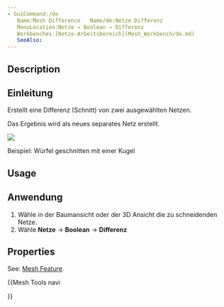 ```yaml
---
- GuiCommand:/de
   Name:Mesh Difference   Name/de:Netze Differenz
   MenuLocation:Netze → Boolean → Differenz
   Workbenches:[Netze-Arbeitsbereich](Mesh_Workbench/de.md)
   SeeAlso:
---
```



</div>

## Description


<div class="mw-translate-fuzzy">

## Einleitung

Erstellt eine Differenz (Schnitt) von zwei ausgewählten Netzen.


</div>


<div class="mw-translate-fuzzy">

Das Ergebnis wird als neues separates Netz erstellt.


</div>

![](images/Mesh_Difference_example.png )


<div class="mw-translate-fuzzy">

Beispiel: Würfel geschnitten mit einer Kugel


</div>

## Usage


<div class="mw-translate-fuzzy">

## Anwendung

1.  Wähle in der Baumansicht oder der 3D Ansicht die zu schneidenden Netze.
2.  Wähle **Netze** → **Boolean** → **Differenz**


</div>

## Properties

See: [Mesh Feature](Mesh_Feature.md).


<div class="mw-translate-fuzzy">





</div>


{{Mesh Tools navi

}}  
